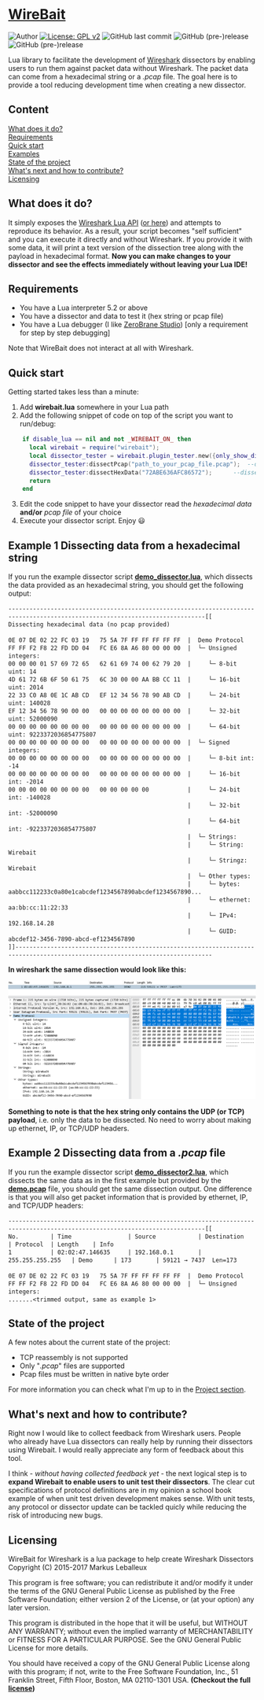 # [WireBait](https://github.com/MarkoPaul0/WireBait)

![Author](https://img.shields.io/badge/author-MarkoPaul0-red.svg?style=flat-square)
[![License: GPL v2](https://img.shields.io/badge/License-GPL%20v2-blue.svg?style=flat-square)](https://www.gnu.org/licenses/old-licenses/gpl-2.0.en.html)
![GitHub last commit](https://img.shields.io/github/last-commit/MarkoPaul0/WireBait.svg?style=flat-square&maxAge=300)
![GitHub (pre-)release](https://img.shields.io/github/release/MarkoPaul0/WireBait/all.svg?style=flat-square)
![GitHub (pre-)release](https://img.shields.io/github/commits-since/MarkoPaul0/WireBait/latest.svg?style=flat-square)
<!--
![GitHub release](https://img.shields.io/github/release/MarkoPaul0/WireBait/all.svg?style=flat-square)
-->

Lua library to facilitate the development of [Wireshark](https://www.wireshark.org/) dissectors by enabling users to run them against packet data without Wireshark. The packet data can come from a hexadecimal string or a *.pcap* file.
The goal here is to provide a tool reducing development time when creating a new dissector.

## Content
[What does it do?](#what_does_it_do)<br/>
[Requirements](#requirements)<br/>
[Quick start](#quick_start)<br/>
[Examples](#examples)<br/>
[State of the project](#status)<br/>
[What's next and how to contribute?](#whats_next)<br/>
[Licensing](#licensing)<br/>


<a name="what_does_it_do"/>

## What does it do?
It simply exposes the [Wireshark Lua API](https://www.wireshark.org/docs/wsdg_html_chunked/wsluarm_modules.html) ([or here](https://wiki.wireshark.org/LuaAPI)) and attempts to reproduce its behavior. As a result, your script becomes "self sufficient" and you can execute it directly and without Wireshark. If you provide it with some data, it will print a text version of the dissection tree along with the payload in hexadecimal format. **Now you can make changes to your dissector and see the effects immediately without leaving your Lua IDE!**

<a name="requirements"/>

## Requirements
* You have a Lua interpreter 5.2 or above 
* You have a dissector and data to test it (hex string or pcap file)
* You have a Lua debugger (I like [ZeroBrane Studio](https://studio.zerobrane.com/)) [only a requirement for step by step debugging]
  
Note that WireBait does not interact at all with Wireshark.

<a name="quick_start"/>

## Quick start
Getting started takes less than a minute:
  1. Add **wirebait.lua** somewhere in your Lua path
  2. Add the following snippet of code on top of the script you want to run/debug:
```lua
    if disable_lua == nil and not _WIREBAIT_ON_ then
      local wirebait = require("wirebait");
      local dissector_tester = wirebait.plugin_tester.new({only_show_dissected_packets=true});
      dissector_tester:dissectPcap("path_to_your_pcap_file.pcap");  --dissecting data from a pcap file
      dissector_tester:dissectHexData("72ABE636AFC86572");	    --dissecting data from a hex string	
      return
    end
```
  3. Edit the code snippet to have your dissector read the *hexadecimal data* **and/or** *pcap file* of your choice
  4. Execute your dissector script. Enjoy :smiley:
  
 <a name="examples"/>
 
 ## Example 1 Dissecting data from a hexadecimal string
  If you run the example dissector script **[demo_dissector.lua](example/demo_dissector.lua)**, which dissects the data provided as an hexadecimal string, you should get the following output:
  ```
------------------------------------------------------------------------------------------------------------------------------[[
Dissecting hexadecimal data (no pcap provided)

 0E 07 DE 02 22 FC 03 19   75 5A 7F FF FF FF FF FF  |  Demo Protocol
 FF FF F2 F8 22 FD DD 04   FC E6 8A A6 80 00 00 00  |  └─ Unsigned integers:
 00 00 00 01 57 69 72 65   62 61 69 74 00 62 79 20  |     └─ 8-bit uint: 14
 4D 61 72 6B 6F 50 61 75   6C 30 00 00 AA BB CC 11  |     └─ 16-bit uint: 2014
 22 33 C0 A8 0E 1C AB CD   EF 12 34 56 78 90 AB CD  |     └─ 24-bit uint: 140028
 EF 12 34 56 78 90 00 00   00 00 00 00 00 00 00 00  |     └─ 32-bit uint: 52000090
 00 00 00 00 00 00 00 00   00 00 00 00 00 00 00 00  |     └─ 64-bit uint: 9223372036854775807
 00 00 00 00 00 00 00 00   00 00 00 00 00 00 00 00  |  └─ Signed integers:
 00 00 00 00 00 00 00 00   00 00 00 00 00 00 00 00  |     └─ 8-bit int: -14
 00 00 00 00 00 00 00 00   00 00 00 00 00 00 00 00  |     └─ 16-bit int: -2014
 00 00 00 00 00 00 00 00   00 00 00 00 00           |     └─ 24-bit int: -140028
                                                     |     └─ 32-bit int: -52000090
                                                     |     └─ 64-bit int: -9223372036854775807
                                                     |  └─ Strings:
                                                     |     └─ String: Wirebait
                                                     |     └─ Stringz: Wirebait
                                                     |  └─ Other types:
                                                     |     └─ bytes: aabbcc112233c0a80e1cabcdef1234567890abcdef1234567890...
                                                     |     └─ ethernet: aa:bb:cc:11:22:33
                                                     |     └─ IPv4: 192.168.14.28
                                                     |     └─ GUID: abcdef12-3456-7890-abcd-ef1234567890
]]------------------------------------------------------------------------------------------------------------------------------
  ```
**In wireshark the same dissection would look like this:**

![](example/screenshots/demo_in_wireshark.png)

**Something to note is that the hex string only contains the UDP (or TCP) payload**, i.e. only the data to be dissected. No need to worry about making up ethernet, IP, or TCP/UDP headers.

 ## Example 2 Dissecting data from a *.pcap* file
  If you run the example dissector script **[demo_dissector2.lua](example/demo_dissector2.lua)**, which dissects the same data as in the first example but provided by the **[demo.pcap](example/captures/demo.pcap)** file, you should get the same dissection output. One difference is that you will also get packet information that is provided by ethernet, IP, and TCP/UDP headers:
 ```
------------------------------------------------------------------------------------------------------------------------------[[
No.         | Time                | Source            | Destination       | Protocol  | Length    | Info          
1           | 02:02:47.146635     | 192.168.0.1       | 255.255.255.255   | Demo      | 173       | 59121 → 7437  Len=173 

 0E 07 DE 02 22 FC 03 19   75 5A 7F FF FF FF FF FF  |  Demo Protocol
 FF FF F2 F8 22 FD DD 04   FC E6 8A A6 80 00 00 00  |  └─ Unsigned integers:
 .......<trimmed output, same as example 1>
 ```

<a name="status"/>

## State of the project
A few notes about the current state of the project:
  * TCP reassembly is not supported
  * Only "*.pcap*" files are supported
  * Pcap files must be written in native byte order
  
For more information you can check what I'm up to in the [Project section](https://github.com/MarkoPaul0/WireBait/projects/1).
  
<a name="whats_next"/>

## What's next and how to contribute?
Right now I would like to collect feedback from Wireshark users. People who already have Lua dissectors can really help by running their dissectors using Wirebait. I would really appreciate any form of feedback about this tool.

I think - *without having collected feedback yet* - the next logical step is to **expand Wirebait to enable users to unit test their dissectors**. The clear cut specifications of protocol definitions are in my opinion a school book example of when unit test driven development makes sense. With unit tests, any protocol or dissector update can be tackled quicly while reducing the risk of introducing new bugs.

<a name="licensing"/>

## Licensing 
WireBait for Wireshark is a lua package to help create Wireshark Dissectors
Copyright (C) 2015-2017 Markus Leballeux

This program is free software; you can redistribute it and/or modify
it under the terms of the GNU General Public License as published by
the Free Software Foundation; either version 2 of the License, or
(at your option) any later version.

This program is distributed in the hope that it will be useful,
but WITHOUT ANY WARRANTY; without even the implied warranty of
MERCHANTABILITY or FITNESS FOR A PARTICULAR PURPOSE.  See the
GNU General Public License for more details.

You should have received a copy of the GNU General Public License along
with this program; if not, write to the Free Software Foundation, Inc.,
51 Franklin Street, Fifth Floor, Boston, MA 02110-1301 USA.
**(Checkout the full [license](LICENSE.txt))**
